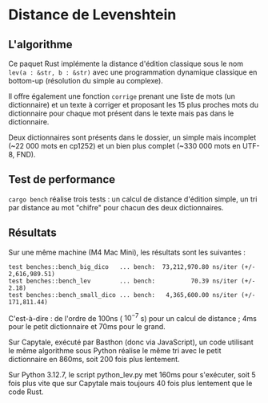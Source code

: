 # Distance de Levenshtein

## L'algorithme

Ce paquet Rust implémente la distance d'édition classique sous le nom `lev(a : &str, b : &str)` avec une programmation dynamique classique en bottom-up (résolution du simple au complexe).

Il offre également une fonction `corrige` prenant une liste de mots (un dictionnaire) et un texte à corriger et proposant les 15 plus proches mots du dictionnaire pour chaque mot présent dans le texte mais pas dans le dictionnaire.

Deux dictionnaires sont présents dans le dossier, un simple mais incomplet (~22&nbsp;000 mots en cp1252) et un bien plus complet (~330&nbsp;000 mots en UTF-8, FND).

## Test de performance

`cargo bench` réalise trois tests : un calcul de distance d'édition simple, un tri par distance au mot "chifre" pour chacun des deux dictionnaires.

## Résultats

Sur une même machine (M4 Mac Mini), les résultats sont les suivantes :

```
test benches::bench_big_dico   ... bench:  73,212,970.80 ns/iter (+/- 2,616,989.51)
test benches::bench_lev        ... bench:          70.39 ns/iter (+/- 2.18)
test benches::bench_small_dico ... bench:   4,365,600.00 ns/iter (+/- 171,811.44)
```

C'est-à-dire : de l'ordre de 100ns ( $10^{-7}$ s) pour un calcul de distance ; 4ms pour le petit dictionnaire et 70ms pour le grand.

Sur Capytale, exécuté par Basthon (donc via JavaScript), un code utilisant le même algorithme sous Python réalise le même tri avec le petit dictionnaire en 860ms, soit 200 fois plus lentement.

Sur Python 3.12.7, le script python_lev.py met 160ms pour s'exécuter, soit 5 fois plus vite que sur Capytale mais toujours 40 fois plus lentement que le code Rust.
